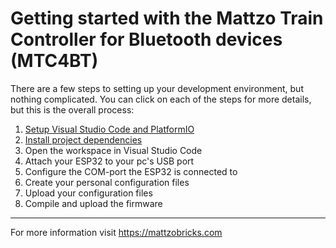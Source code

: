 # Getting started with the Mattzo Train Controller for Bluetooth devices (MTC4BT)

There are a few steps to setting up your development environment, but nothing complicated. You can click on each of the steps for more details, but this is the overall process:

1. [Setup Visual Studio Code and PlatformIO](install-vs-code.md)
1. [Install project dependencies](project-dependencies.md)
1. Open the workspace in Visual Studio Code
1. Attach your ESP32 to your pc's USB port
1. Configure the COM-port the ESP32 is connected to
1. Create your personal configuration files
1. Upload your configuration files
1. Compile and upload the firmware

---
For more information visit https://mattzobricks.com